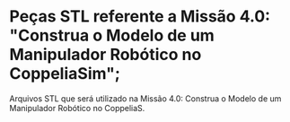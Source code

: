 # Peças STL referente a Missão 4.0: "Construa o Modelo de um Manipulador Robótico no CoppeliaSim";
Arquivos STL que será utilizado na Missão 4.0: Construa o Modelo de um Manipulador Robótico no CoppeliaS.
